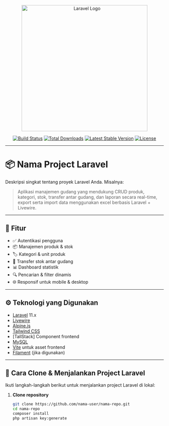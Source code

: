 <p align="center">
  <a href="https://laravel.com" target="_blank">
    <img src="https://raw.githubusercontent.com/laravel/art/master/logo-lockup/5%20SVG/2%20CMYK/1%20Full%20Color/laravel-logolockup-cmyk-red.svg" width="400" alt="Laravel Logo">
  </a>
</p>

<p align="center">
  <a href="https://github.com/laravel/framework/actions"><img src="https://github.com/laravel/framework/workflows/tests/badge.svg" alt="Build Status"></a>
  <a href="https://packagist.org/packages/laravel/framework"><img src="https://img.shields.io/packagist/dt/laravel/framework" alt="Total Downloads"></a>
  <a href="https://packagist.org/packages/laravel/framework"><img src="https://img.shields.io/packagist/v/laravel/framework" alt="Latest Stable Version"></a>
  <a href="https://packagist.org/packages/laravel/framework"><img src="https://img.shields.io/packagist/l/laravel/framework" alt="License"></a>
</p>

---

# 📦 Nama Project Laravel

Deskripsi singkat tentang proyek Laravel Anda. Misalnya:

> Aplikasi manajemen gudang yang mendukung CRUD produk, kategori, stok, transfer antar gudang, dan laporan secara real-time, export serta import data menggunakan excel berbasis Laravel + Livewire.

---

## 🚀 Fitur

- ✅ Autentikasi pengguna
- 📦 Manajemen produk & stok
- 🏷️ Kategori & unit produk
- 🔄 Transfer stok antar gudang
- 📊 Dashboard statistik
- 🔍 Pencarian & filter dinamis
- 🌐 Responsif untuk mobile & desktop

---

## ⚙️ Teknologi yang Digunakan

- [Laravel](https://laravel.com) 11.x
- [Livewire](https://livewire.laravel.com)
- [Alpine.js](https://alpinejs.dev)
- [Tailwind CSS](https://tailwindcss.com)
- [TallStack] Component frontend
- [MySQL](https://www.mysql.com)
- [Vite](https://vitejs.dev) untuk asset frontend
- [Filament](https://filamentphp.com) (jika digunakan)

---

## 🔧 Cara Clone & Menjalankan Project Laravel

Ikuti langkah-langkah berikut untuk menjalankan project Laravel di lokal:

1. **Clone repository**
   ```bash
   git clone https://github.com/nama-user/nama-repo.git
   cd nama-repo
   composer install
   php artisan key:generate
   

